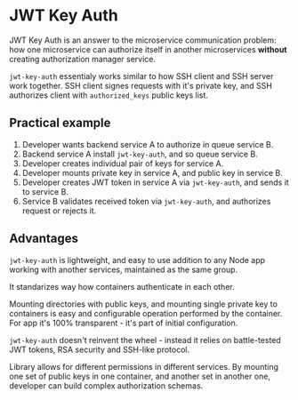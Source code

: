 # JWT Key Auth

JWT Key Auth is an answer to the microservice communication problem: how one microservice can authorize itself in another microservices **without** creating authorization manager service.

`jwt-key-auth` essentialy works similar to how SSH client and SSH server work together. SSH client signes requests with it's private key, and SSH authorizes client with `authorized_keys` public keys list.

## Practical example

1. Developer wants backend service A to authorize in queue service B.
2. Backend service A install `jwt-key-auth`, and so queue service B.
3. Developer creates individual pair of keys for service A.
4. Developer mounts private key in service A, and public key in service B.
5. Developer creates JWT token in service A via `jwt-key-auth`, and sends it to service B.
6. Service B validates received token via `jwt-key-auth`, and authorizes request or rejects it.

## Advantages

`jwt-key-auth` is lightweight, and easy to use addition to any Node app working with another services, maintained as the same group.

It standarizes way how containers authenticate in each other.

Mounting directories with public keys, and mounting single private key to containers is easy and configurable operation performed by  the container. For app it's 100% transparent - it's part of initial configuration.

`jwt-key-auth` doesn't reinvent the wheel - instead it relies on battle-tested JWT tokens, RSA security and SSH-like protocol.

Library allows for different permissions in different services. By mounting one set of public keys in one container, and another set in another one, developer can build complex authorization schemas.
